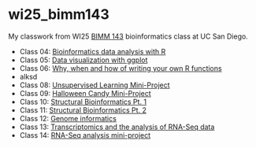 # wi25_bimm143

My classwork from WI25 [BIMM 143](https://bioboot.github.io/bimm143_W25/) bioinformatics class at UC San Diego. 

- Class 04: [Bioinformatics data analysis with R](https://htmlpreview.github.io/?https://raw.githubusercontent.com/ElliceW713/wi25_bimm143/refs/heads/main/Lab%2004%3A%20Bioinformatics%20data%20analysis%20with%20R/wi25_lab4.html)
- Class 05: [Data visualization with ggplot](https://htmlpreview.github.io/?https://raw.githubusercontent.com/ElliceW713/wi25_bimm143/refs/heads/main/Lab%2005%3A%20Data%20exploration%20and%20visualization%20in%20R/Lab5/wi25-lab5.html)
- Class 06: [Why, when and how of writing your own R functions](https://htmlpreview.github.io/?https://raw.githubusercontent.com/ElliceW713/wi25_bimm143/refs/heads/main/Lab%2006%3A%20Why%2C%20when%20and%20how%20of%20writing%20your%20own%20R%20functions/250123_wi25_lab6.html)
- alksd
- Class 08: [Unsupervised Learning Mini-Project](https://htmlpreview.github.io/?https://raw.githubusercontent.com/ElliceW713/wi25_bimm143/refs/heads/main/Lab%2008%3A%20Unsupervised%20Learning%20Mini-Project/250123_wi25_lab8.html)
- Class 09: [Halloween Candy Mini-Project](https://htmlpreview.github.io/?https://raw.githubusercontent.com/ElliceW713/wi25_bimm143/refs/heads/main/Lab%2009%3A%20Halloween%20Candy%20Mini-Project/250204_wi25_lab10.html)
- Class 10: [Structural Bioinformatics Pt. 1](https://htmlpreview.github.io/?https://raw.githubusercontent.com/ElliceW713/wi25_bimm143/refs/heads/main/Lab%2010%2B11%3A%20Structural%20Bioinformatics/250206_wi25_lab9.html)
- Class 11: [Structural Bioinformatics Pt. 2]()
- Class 12: [Genome informatics]()
- Class 13: [Transcriptomics and the analysis of RNA-Seq data]()
- Class 14: [RNA-Seq analysis mini-project]()
